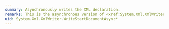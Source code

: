 ```yaml
---
summary: Asynchronously writes the XML declaration.
remarks: This is the asynchronous version of <xref:System.Xml.XmlWriter.WriteStartDocument%2A>, with the same functionality. To use this method, you must set the <xref:System.Xml.XmlWriterSettings.Async%2A> flag to `true`.
uid: System.Xml.XmlWriter.WriteStartDocumentAsync*
---
```

